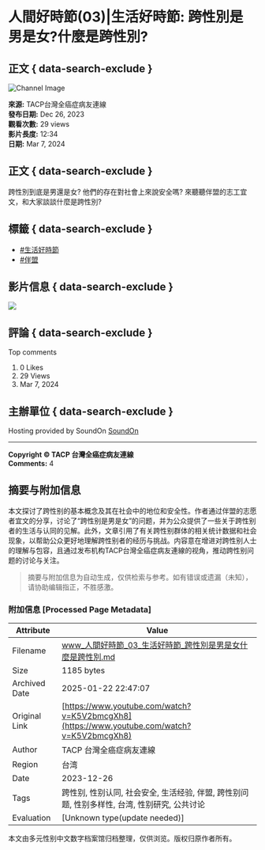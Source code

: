 # 人間好時節(03)|生活好時節: 跨性別是男是女?什麼是跨性別?

## 正文 { data-search-exclude }


![Channel Image](https://i.ytimg.com/an/pLdCfOtjFHMonEgbbtQi7Q/featured_channel.jpg?v=6181055f)

**來源:** TACP台灣全癌症病友連線  
**發布日期:** Dec 26, 2023  
**觀看次數:** 29 views  
**影片長度:** 12:34  
**日期:** Mar 7, 2024  

## 正文 { data-search-exclude }

跨性別到底是男還是女? 他們的存在對社會上來說安全嗎? 來聽聽伴盟的志工宜文，和大家談談什麼是跨性別?

## 標籤   { data-search-exclude }

- [#生活好時節](https://www.youtube.com/results?search_query=%23%E7%94%9F%E6%B4%BB%E5%A5%BD%E6%99%82%E7%AF%80) 
- [#伴盟](https://www.youtube.com/results?search_query=%23%E4%BC%B4%E7%9B%9F) 

## 影片信息 { data-search-exclude }

[![](https://yt3.ggpht.com/l8lNwAU0omBE5JBxk0GyeIvpI1DwML8sFKdUKqT1d9NIgUlLgiqL_wgiRiUbZRcdPgjAWpm-AyU=s48-c-k-c0x00ffffff-no-rj)](https://www.youtube.com/@tacp754)

## 評論 { data-search-exclude }

Top comments

1. 0 Likes  
2. 29 Views  
3. Mar 7, 2024 

## 主辦單位 { data-search-exclude }

Hosting provided by SoundOn [SoundOn](https://www.soundon.fm/)

---

**Copyright © TACP 台灣全癌症病友連線**  
**Comments:** 4
<!-- tcd_original_link https://www.youtube.com/watch?v=K5V2bmcgXh8 -->


## 摘要与附加信息

<!-- tcd_abstract -->
本文探讨了跨性别的基本概念及其在社会中的地位和安全性。作者通过伴盟的志愿者宜文的分享，讨论了“跨性别是男是女”的问题，并为公众提供了一些关于跨性别者的生活与认同的见解。此外，文章引用了有关跨性别群体的相关统计数据和社会现象，以帮助公众更好地理解跨性别者的经历与挑战。内容意在增进对跨性别人士的理解与包容，且通过发布机构TACP台灣全癌症病友連線的视角，推动跨性别问题的讨论与关注。
<!-- tcd_abstract_end -->

> 摘要与附加信息为自动生成，仅供检索与参考。如有错误或遗漏（未知），请协助编辑指正，不胜感激。

### 附加信息 [Processed Page Metadata]

| Attribute       | Value                                  |
|-----------------|----------------------------------------|
| Filename        | www_人間好時節_03_生活好時節_跨性別是男是女什麼是跨性別.md                             |
| Size            | 1185 bytes                           |
| Archived Date   | 2025-01-22 22:47:07                             |
| Original Link   | [https://www.youtube.com/watch?v=K5V2bmcgXh8](https://www.youtube.com/watch?v=K5V2bmcgXh8)                       |
| Author          | TACP 台灣全癌症病友連線                               |
| Region          | 台湾                               |
| Date            | 2023-12-26                                 |
| Tags            | 跨性别, 性别认同, 社会安全, 生活经验, 伴盟, 跨性别问题, 性别多样性, 台湾, 性别研究, 公共讨论                                 |
| Evaluation            | [Unknown type(update needed)]                                 |
<!-- tcd_table_end -->

本文由多元性别中文数字档案馆归档整理，仅供浏览。版权归原作者所有。
